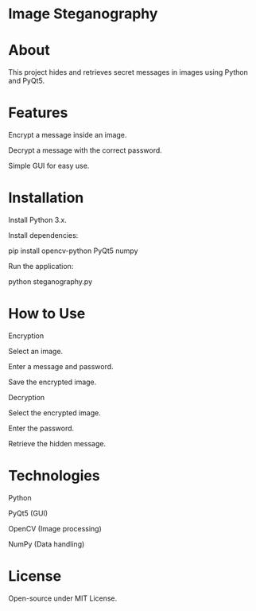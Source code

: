 # **Image Steganography**

# About

This project hides and retrieves secret messages in images using Python and PyQt5.

# Features

Encrypt a message inside an image.

Decrypt a message with the correct password.

Simple GUI for easy use.

# Installation

Install Python 3.x.

Install dependencies:

pip install opencv-python PyQt5 numpy

Run the application:

python steganography.py

# How to Use

Encryption

Select an image.

Enter a message and password.

Save the encrypted image.

Decryption

Select the encrypted image.

Enter the password.

Retrieve the hidden message.

# Technologies

Python

PyQt5 (GUI)

OpenCV (Image processing)

NumPy (Data handling)

# License

Open-source under MIT License.

